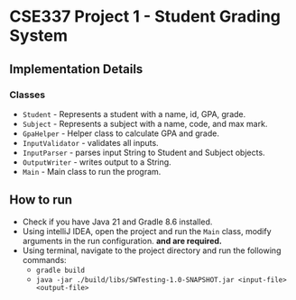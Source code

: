 # CSE337 Project 1 - Student Grading System

## Implementation Details

### Classes

- `Student` - Represents a student with a name, id, GPA, grade.
- `Subject` - Represents a subject with a name, code, and max mark.
- `GpaHelper` - Helper class to calculate GPA and grade.
- `InputValidator` - validates all inputs.
- `InputParser` - parses input String to Student and Subject objects.
- `OutputWriter` - writes output to a String.
- `Main` - Main class to run the program.

## How to run

- Check if you have Java 21 and Gradle 8.6 installed.
- Using intelliJ IDEA, open the project and run the `Main` class, modify arguments in the run configuration. **<input-file> and <output-file> are required.**
- Using terminal, navigate to the project directory and run the following commands:
  - `gradle build`
  - `java -jar ./build/libs/SWTesting-1.0-SNAPSHOT.jar <input-file> <output-file>`